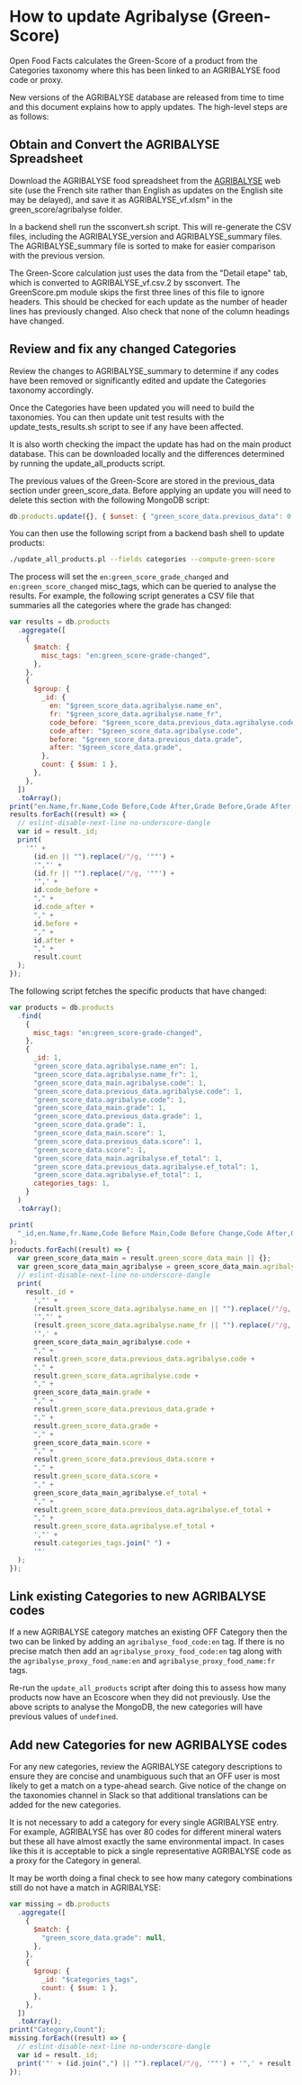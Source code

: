 # How to update Agribalyse (Green-Score)

Open Food Facts calculates the Green-Score of a product from the Categories taxonomy where this has been linked to an AGRIBALYSE food code or proxy.

New versions of the AGRIBALYSE database are released from time to time and this document explains how to apply updates. The high-level steps are as follows:

## Obtain and Convert the AGRIBALYSE Spreadsheet

Download the AGRIBALYSE food spreadsheet from the [AGRIBALYSE](https://doc.agribalyse.fr/documentation/acces-donnees) web site (use the French site rather than English as updates on the English site may be delayed), and save it as AGRIBALYSE_vf.xlsm" in the green_score/agribalyse folder.

In a backend shell run the ssconvert.sh script. This will re-generate the CSV files, including the AGRIBALYSE_version and AGRIBALYSE_summary files. The AGRIBALYSE_summary file is sorted to make for easier comparison with the previous version.

The Green-Score calculation just uses the data from the "Detail etape" tab, which is converted to AGRIBALYSE_vf.csv.2 by ssconvert. The GreenScore.pm module skips the first three lines of this file to ignore headers. This should be checked for each update as the number of header lines has previously changed. Also check that none of the column headings have changed.

## Review and fix any changed Categories

Review the changes to AGRIBALYSE_summary to determine if any codes have been removed or significantly edited and update the Categories taxonomy accordingly.

Once the Categories have been updated you will need to build the taxonomies. You can then update unit test results with the update_tests_results.sh script to see if any have been affected.

It is also worth checking the impact the update has had on the main product database. This can be downloaded locally and the differences determined by running the update_all_products script.

The previous values of the Green-Score are stored in the previous_data section under green_score_data. Before applying an update you will need to delete this section with the following MongoDB script:

```js
db.products.update({}, { $unset: { "green_score_data.previous_data": 0 } });
```

You can then use the following script from a backend bash shell to update products:

``` sh
./update_all_products.pl --fields categories --compute-green-score
```

The process will set the `en:green_score_grade_changed` and `en:green_score_changed` misc_tags, which can be queried to analyse the results. For example, the following script generates a CSV file that summaries all the categories where the grade has changed:

```js
var results = db.products
  .aggregate([
    {
      $match: {
        misc_tags: "en:green_score-grade-changed",
      },
    },
    {
      $group: {
        _id: {
          en: "$green_score_data.agribalyse.name_en",
          fr: "$green_score_data.agribalyse.name_fr",
          code_before: "$green_score_data.previous_data.agribalyse.code",
          code_after: "$green_score_data.agribalyse.code",
          before: "$green_score_data.previous_data.grade",
          after: "$green_score_data.grade",
        },
        count: { $sum: 1 },
      },
    },
  ])
  .toArray();
print("en.Name,fr.Name,Code Before,Code After,Grade Before,Grade After,Count");
results.forEach((result) => {
  // eslint-disable-next-line no-underscore-dangle
  var id = result._id;
  print(
    '"' +
      (id.en || "").replace(/"/g, '""') +
      '","' +
      (id.fr || "").replace(/"/g, '""') +
      '",' +
      id.code_before +
      "," +
      id.code_after +
      "," +
      id.before +
      "," +
      id.after +
      "," +
      result.count
  );
});
```

The following script fetches the specific products that have changed:

```js
var products = db.products
  .find(
    {
      misc_tags: "en:green_score-grade-changed",
    },
    {
      _id: 1,
      "green_score_data.agribalyse.name_en": 1,
      "green_score_data.agribalyse.name_fr": 1,
      "green_score_data_main.agribalyse.code": 1,
      "green_score_data.previous_data.agribalyse.code": 1,
      "green_score_data.agribalyse.code": 1,
      "green_score_data_main.grade": 1,
      "green_score_data.previous_data.grade": 1,
      "green_score_data.grade": 1,
      "green_score_data_main.score": 1,
      "green_score_data.previous_data.score": 1,
      "green_score_data.score": 1,
      "green_score_data_main.agribalyse.ef_total": 1,
      "green_score_data.previous_data.agribalyse.ef_total": 1,
      "green_score_data.agribalyse.ef_total": 1,
      categories_tags: 1,
    }
  )
  .toArray();

print(
  "_id,en.Name,fr.Name,Code Before Main,Code Before Change,Code After,Grade Before Main,Grade Before Change,Grade After,Score Before Main,Score Before Change,Score After,ef_total Before Main,ef_total Before Change,ef_total After,Categories Tags"
);
products.forEach((result) => {
  var green_score_data_main = result.green_score_data_main || {};
  var green_score_data_main_agribalyse = green_score_data_main.agribalyse || {};
  // eslint-disable-next-line no-underscore-dangle
  print(
    result._id +
      ',"' +
      (result.green_score_data.agribalyse.name_en || "").replace(/"/g, '""') +
      '","' +
      (result.green_score_data.agribalyse.name_fr || "").replace(/"/g, '""') +
      '",' +
      green_score_data_main_agribalyse.code +
      "," +
      result.green_score_data.previous_data.agribalyse.code +
      "," +
      result.green_score_data.agribalyse.code +
      "," +
      green_score_data_main.grade +
      "," +
      result.green_score_data.previous_data.grade +
      "," +
      result.green_score_data.grade +
      "," +
      green_score_data_main.score +
      "," +
      result.green_score_data.previous_data.score +
      "," +
      result.green_score_data.score +
      "," +
      green_score_data_main_agribalyse.ef_total +
      "," +
      result.green_score_data.previous_data.agribalyse.ef_total +
      "," +
      result.green_score_data.agribalyse.ef_total +
      ',"' +
      result.categories_tags.join(" ") +
      '"'
  );
});
```

## Link existing Categories to new AGRIBALYSE codes

If a new AGRIBALYSE category matches an existing OFF Category then the two can be linked by adding an `agribalyse_food_code:en` tag. If there is no precise match then add an `agribalyse_proxy_food_code:en` tag along with the `agribalyse_proxy_food_name:en` and `agribalyse_proxy_food_name:fr` tags.

Re-run the `update_all_products` script after doing this to assess how many products now have an Ecoscore when they did not previously. Use the above scripts to analyse the MongoDB, the new categories will have previous values of `undefined`.

## Add new Categories for new AGRIBALYSE codes

For any new categories, review the AGRIBALYSE category descriptions to ensure they are concise and unambiguous such that an OFF user is most likely to get a match on a type-ahead search. Give notice of the change on the taxonomies channel in Slack so that additional translations can be added for the new categories.

It is not necessary to add a category for every single AGRIBALYSE entry. For example, AGRIBALYSE has over 80 codes for different mineral waters but these all have almost exactly the same environmental impact. In cases like this it is acceptable to pick a single representative AGRIBALYSE code as a proxy for the Category in general.

It may be worth doing a final check to see how many category combinations still do not have a match in AGRIBALYSE:

```js
var missing = db.products
  .aggregate([
    {
      $match: {
        "green_score_data.grade": null,
      },
    },
    {
      $group: {
        _id: "$categories_tags",
        count: { $sum: 1 },
      },
    },
  ])
  .toArray();
print("Category,Count");
missing.forEach((result) => {
  // eslint-disable-next-line no-underscore-dangle
  var id = result._id;
  print('"' + (id.join(",") || "").replace(/"/g, '""') + '",' + result.count);
});
```
